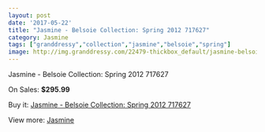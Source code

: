 ```yaml
---
layout: post
date: '2017-05-22'
title: "Jasmine - Belsoie Collection: Spring 2012 717627"
category: Jasmine
tags: ["granddressy","collection","jasmine","belsoie","spring"]
image: http://img.granddressy.com/22479-thickbox_default/jasmine-belsoie-collection-spring-2012-717627.jpg
---
```

Jasmine - Belsoie Collection: Spring 2012 717627

On Sales: **$295.99**
<a href="https://www.granddressy.com/en/jasmine/21427-jasmine-belsoie-collection-spring-2012-717627.html"><amp-img layout="responsive" width="600" height="600" src="//img.granddressy.com/22479-thickbox_default/jasmine-belsoie-collection-spring-2012-717627.jpg" alt="Jasmine - Belsoie Collection: Spring 2012 717627 0" /></a>

Buy it: [Jasmine - Belsoie Collection: Spring 2012 717627](https://www.granddressy.com/en/jasmine/21427-jasmine-belsoie-collection-spring-2012-717627.html "Jasmine - Belsoie Collection: Spring 2012 717627")

View more: [Jasmine](https://www.granddressy.com/en/356-jasmine "Jasmine")
